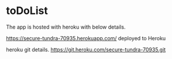 # toDoList
The app is hosted with heroku with below details.

https://secure-tundra-70935.herokuapp.com/ deployed to Heroku

heroku git details.
https://git.heroku.com/secure-tundra-70935.git
